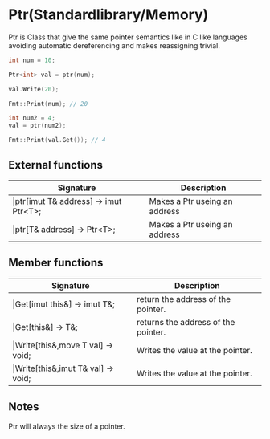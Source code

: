 # Ptr(Standardlibrary/Memory)

Ptr is Class that give the same pointer semantics like in C like languages avoiding automatic dereferencing and makes reassigning trivial.

```cpp
int num = 10;

Ptr<int> val = ptr(num);

val.Write(20);

Fmt::Print(num); // 20

int num2 = 4;
val = ptr(num2);

Fmt::Print(val.Get()); // 4 

```
## External functions
|  Signature |  Description
 --- | --- |
\|ptr[imut T& address] -> imut Ptr\<T>; | Makes a Ptr useing an address
\|ptr[T& address] -> Ptr\<T>; | Makes a Ptr useing an address

## Member functions
|  Signature |  Description
 --- | --- |
\|Get[imut this&] -> imut T&; | return the address of the pointer.
\|Get[this&] -> T&; | returns the address of the pointer.
\|Write[this&,move T val] -> void; | Writes the value at the pointer.
\|Write[this&,imut T& val] -> void; | Writes the value at the pointer.

## Notes
Ptr will always the size of a pointer.
